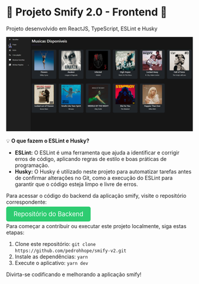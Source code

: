 <h1>🚀 Projeto Smify 2.0 - Frontend 🚀</h1>

<p>Projeto desenvolvido em ReactJS, TypeScript, ESLint e Husky</p></p>

<img src="./githubAsset/readmeImage.png" />

<p>💡 <strong>O que fazem o ESLint e Husky?</strong></p>
<ul>
    <li><strong>ESLint:</strong> O ESLint é uma ferramenta que ajuda a identificar e corrigir erros de código, aplicando regras de estilo e boas práticas de programação.</li>
    <li><strong>Husky:</strong> O Husky é utilizado neste projeto para automatizar tarefas antes de confirmar alterações no Git, como a execução do ESLint para garantir que o código esteja limpo e livre de erros.</li>
</ul>

<p>Para acessar o código do backend da aplicação smify, visite o repositório correspondente:</p>

<a href="https://github.com/pedrohhope/smify-v2-backend" style="font-size: 1.2em; background-color: #2ecc71; color: #fff; padding: 10px 20px; text-decoration: none; border-radius: 5px;">Repositório do Backend</a>

<p>Para começar a contribuir ou executar este projeto localmente, siga estas etapas:</p>

<ol>
    <li>Clone este repositório: <code>git clone https://github.com/pedrohhope/smify-v2.git</code></li>
    <li>Instale as dependências: <code>yarn</code></li>
    <li>Execute o aplicativo: <code>yarn dev</code></li>
</ol>

<p>Divirta-se codificando e melhorando a aplicação smify!</p>
